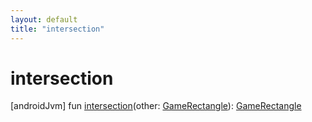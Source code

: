 ```yaml
---
layout: default
title: "intersection"
---
```


# intersection

[androidJvm]
fun [intersection](intersection.md)(other: [GameRectangle](index.md)): [GameRectangle](index.md)